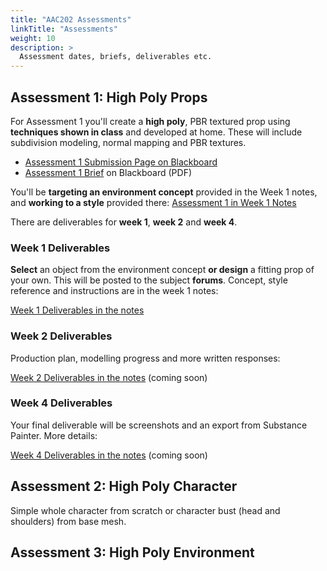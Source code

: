 ```yaml
---
title: "AAC202 Assessments"
linkTitle: "Assessments"
weight: 10
description: >
  Assessment dates, briefs, deliverables etc.
---
```


## Assessment 1: High Poly Props
For Assessment 1 you'll create a **high poly**, PBR textured prop using **techniques shown in class** and developed at home. These will include subdivision modeling, normal mapping and PBR textures.

* [Assessment 1 Submission Page on Blackboard](https://laureate-au.blackboard.com/webapps/blackboard/content/listContentEditable.jsp?content_id=_8566877_1&course_id=_83852_1)
* [Assessment 1 Brief](https://laureate-au.blackboard.com/bbcswebdav/pid-8566919-dt-content-rid-18209834_1/xid-18209834_1) on Blackboard (PDF)

You'll be **targeting an environment concept** provided in the Week 1 notes, and **working to a style** provided there:
[Assessment 1 in Week 1 Notes](../week1/#assessment-1-high-poly-props)

There are deliverables for **week 1**, **week 2** and **week 4**.

### Week 1 Deliverables
**Select** an object from the environment concept **or design** a fitting prop of your own. This will be posted to the subject **forums**. Concept, style reference and instructions are in the week 1 notes:

[Week 1 Deliverables in the notes](../week1/#deliverable-this-week)

### Week 2 Deliverables
Production plan, modelling progress and more written responses:

[Week 2 Deliverables in the notes](../week2/#deliverable-this-week) (coming soon)

### Week 4 Deliverables
Your final deliverable will be screenshots and an export from Substance Painter. More details:

[Week 4 Deliverables in the notes](../week4/#deliverable-this-week) (coming soon)



## Assessment 2: High Poly Character

Simple whole character from scratch or character bust (head and shoulders) from base mesh.

## Assessment 3: High Poly Environment